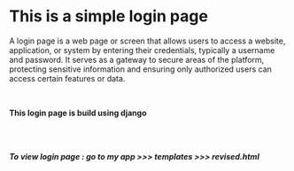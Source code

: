 # This is a simple login page 
<p>A login page is a web page or screen that allows users to access a website, application, or system by entering their credentials, typically a username and password. It serves as a gateway to secure areas of the platform, protecting sensitive information and ensuring only authorized users can access certain features or data.</p><br>
<p><strong> This login page is build using django</strong></p><br><br>
<p><strong><i> To view login page : go to my app >>> templates >>> revised.html <i><strong><p>
